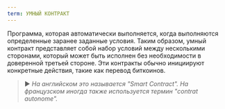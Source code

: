 ```yaml
---
term: УМНЫЙ КОНТРАКТ
---
```


Программа, которая автоматически выполняется, когда выполняются определенные заранее заданные условия. Таким образом, умный контракт представляет собой набор условий между несколькими сторонами, который может быть исполнен без необходимости в доверенной третьей стороне. Эти контракты обычно инициируют конкретные действия, такие как перевод биткоинов.

> ► *На английском это называется "Smart Contract". На французском иногда также используется термин "contrat autonome".*